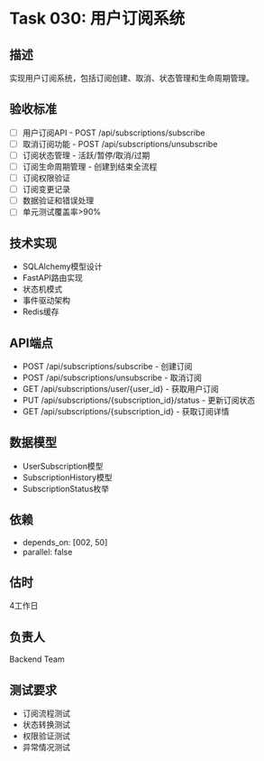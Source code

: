 # Task 030: 用户订阅系统

## 描述
实现用户订阅系统，包括订阅创建、取消、状态管理和生命周期管理。

## 验收标准
- [ ] 用户订阅API - POST /api/subscriptions/subscribe
- [ ] 取消订阅功能 - POST /api/subscriptions/unsubscribe
- [ ] 订阅状态管理 - 活跃/暂停/取消/过期
- [ ] 订阅生命周期管理 - 创建到结束全流程
- [ ] 订阅权限验证
- [ ] 订阅变更记录
- [ ] 数据验证和错误处理
- [ ] 单元测试覆盖率>90%

## 技术实现
- SQLAlchemy模型设计
- FastAPI路由实现
- 状态机模式
- 事件驱动架构
- Redis缓存

## API端点
- POST /api/subscriptions/subscribe - 创建订阅
- POST /api/subscriptions/unsubscribe - 取消订阅
- GET /api/subscriptions/user/{user_id} - 获取用户订阅
- PUT /api/subscriptions/{subscription_id}/status - 更新订阅状态
- GET /api/subscriptions/{subscription_id} - 获取订阅详情

## 数据模型
- UserSubscription模型
- SubscriptionHistory模型
- SubscriptionStatus枚举

## 依赖
- depends_on: [002, 50]
- parallel: false

## 估时
4工作日

## 负责人
Backend Team

## 测试要求
- 订阅流程测试
- 状态转换测试
- 权限验证测试
- 异常情况测试